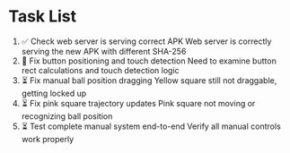 # Task List

1. ✅ Check web server is serving correct APK
Web server is correctly serving the new APK with different SHA-256
2. 🔄 Fix button positioning and touch detection
Need to examine button rect calculations and touch detection logic
3. ⏳ Fix manual ball position dragging
Yellow square still not draggable, getting locked up
4. ⏳ Fix pink square trajectory updates
Pink square not moving or recognizing ball position
5. ⏳ Test complete manual system end-to-end
Verify all manual controls work properly

